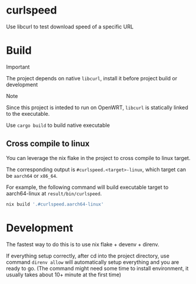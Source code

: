 # curlspeed
Use libcurl to test download speed of a specific URL

# Build
> [!IMPORTANT]
> The project depends on native `libcurl`, install it before project build or development

> [!NOTE]
> Since this project is inteded to run on OpenWRT, `libcurl` is statically linked to the executable.

Use `cargo build` to build native executable

## Cross compile to linux
You can leverage the nix flake in the project to cross compile to linux target.

The corresponding output is `#curlspeed.<target>-linux`, which target can be `aarch64` or `x86_64`.

For example, the following command will build executable target to aarch64-linux at `result/bin/curlspeed`.

```bash
nix build '.#curlspeed.aarch64-linux'
```

# Development
The fastest way to do this is to use nix flake + devenv + direnv.

If everything setup correctly, after cd into the project directory, use command `direnv allow` will automatically setup everything and you are ready to go. (The command might need some time to install environment, it usually takes about 10+ minute at the first time)

